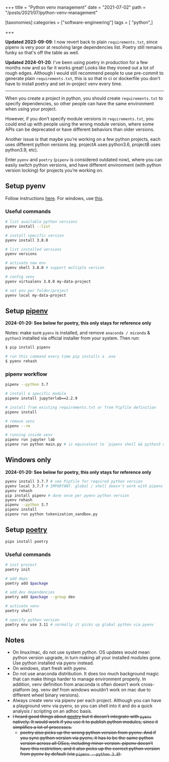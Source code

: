 +++
title = "Python venv management"
date = "2021-07-02"
path = "/posts/2021/07/python-venv-management"

[taxonomies]
categories = ["software-engineering"]
tags = [ "python",]

+++

**Updated 2023-09-09**: I now revert back to plain `requirements.txt`, since pipenv is very poor at resolving large dependencies list. Poetry still remains funky so that's off the table as well.

**Updated 2024-01-20**: I've been using poetry in production for a few months now and so far it works great! Looks like they ironed out a lot of rough edges. Although I would still recommend people to use pre-commit to generate plain `requirements.txt`, this is so that in ci or dockerfile you don't have to install poetry and set in-project venv every time.

---

When you create a project in python, you should create `requirements.txt` to specify dependencies, so other people can have the same environment when using your project.

However, if you don’t specify module versions in `requirements.txt`, you could end up with people using the wrong module version, where some APIs can be deprecated or have different behaviors than older versions.

Another issue is that maybe you’re working on a few python projects, each uses different python versions (eg. projectA uses python3.6, projectB uses python3.9, etc).

Enter `pyenv` and `poetry` (`pipenv` is considered outdated now), where you can easily switch python versions, and have different environment (with python version locking) for projects you’re working on.

## Setup pyenv

Follow instructions [here](https://github.com/pyenv/pyenv). For windows, use [this](https://github.com/pyenv-win/pyenv-win).

### Useful commands

```bash
# list available python versions
pyenv install --list

# install specific version
pyenv install 3.8.0

# list installed versions
pyenv versions

# activate new env
pyenv shell 3.8.0 # support multiple version

# config venv
pyenv virtualenv 3.8.0 my-data-project

# set env per folder/project
pyenv local my-data-project
```

## Setup [pipenv](https://github.com/pypa/pipenv)

**2024-01-20: See below for poetry, this only stays for reference only**

Notes: make sure `pyenv` is installed, and remove `anaconda / miconda` & `python3` installed via official installer from your system. Then run:

```bash
$ pip install pipenv

# run this command every time pip installs a .exe
$ pyenv rehash
```

### pipenv workflow

```bash
pipenv --python 3.7

# install a specific module
pipenv install jupyterlab==2.2.9

# install from existing requirements.txt or from Pipfile definition
pipenv install

# remove venv
pipenv --rm

# running inside venv
pipenv run jupyter lab
pipenv run python main.py # is equivalent to `pipenv shell && python3 main.py`
```

## Windows only

**2024-01-20: See below for poetry, this only stays for reference only**

```bash
pyenv install 3.7.7 # see Pipfile for required python version
pyenv local 3.7.7 # IMPORTANT. global / shell doesn't work with pipenv
pyenv rehash
pip install pipenv # done once per pyenv python version
pyenv rehash
pipenv --python 3.7
pipenv install
pipenv run python tokenization_sandbox.py
```

## Setup [poetry](https://python-poetry.org/docs/#installation)

```bash
pipx install poetry
```

### Useful commands

```bash
# init project
poetry init

# add deps
poetry add $package

# add dev dependencies
poetry add $package --group dev

# activate venv
poetry shell

# specify python version
poetry env use 3.11 # normally it picks up global python via pyenv
```

## Notes

* On linux/mac, do not use system python. OS updates would mean python version upgrade, in turn making all your installed modules gone. Use python installed via pyenv instead.
* On windows, start fresh with pyenv.
* Do not use anaconda distribution. It does too much background magic that can make things harder to manage environment properly. In addition, venv definition from anaconda is often doesn’t work cross-platform (eg. venv def from windows wouldn’t work on mac due to different wheel binary versions).
* Always create venv via pipenv per each project. Although you can have a playground venv via pyenv, so you can shell into it and do a quick analysis / scripting on an adhoc basis.
* ~~I heard good things about [poetry](https://github.com/python-poetry/poetry) but it doesn’t integrate with `pyenv` natively. It would work if you use it to publish python modules, since it simplifies a lot of processes.~~
  * ~~poetry also picks up the wrong python version from pyenv. And if you sync python version via pyenv, it has to be the same python version across all OSes, including minor version. pipenv doesn’t have this restriction, and it also picks up the correct python version from pyenv by default (via `pipenv --python 3.8`).~~

